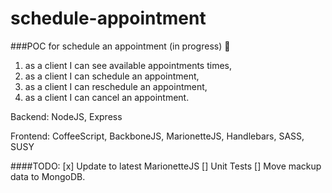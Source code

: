 schedule-appointment
====================

###POC for schedule an appointment (in progress) :beers:
1. as a client I can see available appointments times,
2. as a client I can schedule an appointment,
3. as a client I can reschedule an appointment,
4. as a client I can  cancel an appointment.


Backend: NodeJS, Express

Frontend: CoffeeScript, BackboneJS, MarionetteJS, Handlebars, SASS, SUSY


####TODO:
[x] Update to latest MarionetteJS
[] Unit Tests
[] Move mackup data to MongoDB.
